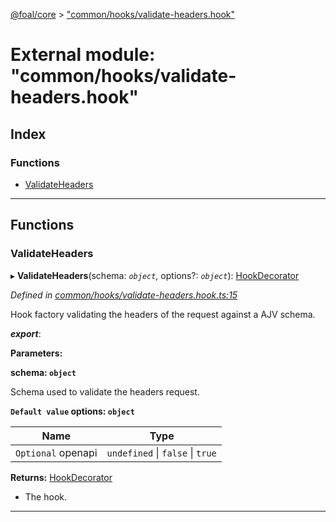 [@foal/core](../README.md) > ["common/hooks/validate-headers.hook"](../modules/_common_hooks_validate_headers_hook_.md)

# External module: "common/hooks/validate-headers.hook"

## Index

### Functions

* [ValidateHeaders](_common_hooks_validate_headers_hook_.md#validateheaders)

---

## Functions

<a id="validateheaders"></a>

###  ValidateHeaders

▸ **ValidateHeaders**(schema: *`object`*, options?: *`object`*): [HookDecorator](_core_hooks_.md#hookdecorator)

*Defined in [common/hooks/validate-headers.hook.ts:15](https://github.com/FoalTS/foal/blob/70cc46bd/packages/core/src/common/hooks/validate-headers.hook.ts#L15)*

Hook factory validating the headers of the request against a AJV schema.

*__export__*: 

**Parameters:**

**schema: `object`**

Schema used to validate the headers request.

**`Default value` options: `object`**

| Name | Type |
| ------ | ------ |
| `Optional` openapi | `undefined` \| `false` \| `true` |

**Returns:** [HookDecorator](_core_hooks_.md#hookdecorator)
*   The hook.

___


